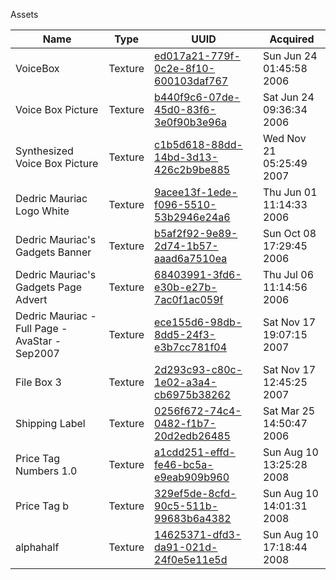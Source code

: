 Assets

| Name | Type | UUID | Acquired |
| --- | --- | --- | --- |
| VoiceBox | Texture | [ed017a21-779f-0c2e-8f10-600103daf767](./VoiceBox.png) | Sun Jun 24 01:45:58 2006 |
| Voice Box Picture | Texture | [b440f9c6-07de-45d0-83f6-3e0f90b3e96a](./Voice%20Box%20Picture.png) | Sat Jun 24 09:36:34 2006 |
| Synthesized Voice Box Picture | Texture | [c1b5d618-88dd-14bd-3d13-426c2b9be885](./Synthesized%20Voice%20Box%20Picture.png) | Wed Nov 21 05:25:49 2007 |
| Dedric Mauriac Logo White | Texture | [9acee13f-1ede-f096-5510-53b2946e24a6](./Dedric%20Mauriac%20Logo%20White.png) | Thu Jun 01 11:14:33 2006 |
| Dedric Mauriac's Gadgets Banner | Texture | [b5af2f92-9e89-2d74-1b57-aaad6a7510ea](./Dedric%20Mauriac's%20Gadgets%20Banner.png) | Sun Oct 08 17:29:45 2006 |
| Dedric Mauriac's Gadgets Page Advert | Texture | [68403991-3fd6-e30b-e27b-7ac0f1ac059f](./Dedric%20Mauriac's%20Gadgets%20Page%20Advert.png) | Thu Jul 06 11:14:56 2006 |
| Dedric Mauriac - Full Page - AvaStar - Sep2007 | Texture | [ece155d6-98db-8dd5-24f3-e3b7cc781f04](./Dedric%20Mauriac%20-%20Full%20Page%20-%20AvaStar%20-%20Sep2007.png) | Sat Nov 17 19:07:15 2007 |
| File Box 3 | Texture | [2d293c93-c80c-1e02-a3a4-cb6975b38262](./File%20Box%203.png) | Sat Nov 17 12:45:25 2007 |
| Shipping Label | Texture  | [0256f672-74c4-0482-f1b7-20d2edb26485](./Shipping%20Label.png) | Sat Mar 25 14:50:47 2006 |
| Price Tag Numbers 1.0 | Texture | [a1cdd251-effd-fe46-bc5a-e9eab909b960](./Price%20Tag%20Numbers%201.0.png) | Sun Aug 10 13:25:28 2008 |
| Price Tag b | Texture  | [329ef5de-8cfd-90c5-511b-99683b6a4382](./Price%20Tag%20b.png) | Sun Aug 10 14:01:31 2008 |
| alphahalf | Texture  | [14625371-dfd3-da91-021d-24f0e5e11e5d](./alphahalf.png) | Sun Aug 10 17:18:44 2008 |
